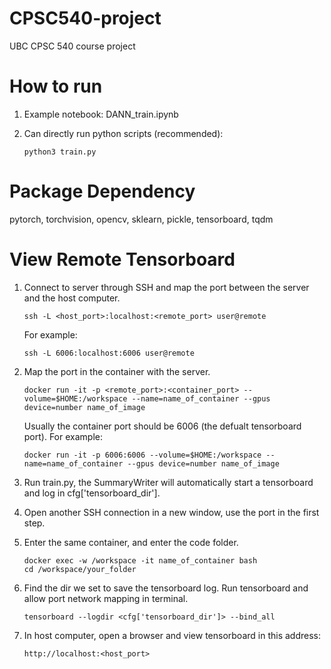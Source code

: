 # CPSC540-project
UBC CPSC 540 course project 

# How to run
1. Example notebook: DANN_train.ipynb

2. Can directly run python scripts (recommended):
    ```
    python3 train.py
    ```

# Package Dependency
pytorch, torchvision, opencv, sklearn, pickle, tensorboard, tqdm


# View Remote Tensorboard
1. Connect to server through SSH and map the port between the server and the host computer.
    ```
    ssh -L <host_port>:localhost:<remote_port> user@remote
    ```
    For example:
    ```
    ssh -L 6006:localhost:6006 user@remote
    ```
2. Map the port in the container with the server.
    ```
    docker run -it -p <remote_port>:<container_port> --volume=$HOME:/workspace --name=name_of_container --gpus device=number name_of_image
    ```
    Usually the container port should be 6006 (the defualt tensorboard port).
    For example:
    ```
    docker run -it -p 6006:6006 --volume=$HOME:/workspace --name=name_of_container --gpus device=number name_of_image
    ```
3. Run train.py, the SummaryWriter will automatically start a tensorboard and log in cfg['tensorboard_dir'].

4. Open another SSH connection in a new window, use the port in the first step.

5. Enter the same container, and enter the code folder. 
    ```
    docker exec -w /workspace -it name_of_container bash
    cd /workspace/your_folder
    ```
6. Find the dir we set to save the tensorboard log. Run tensorboard and allow port network mapping in terminal.
    ```
    tensorboard --logdir <cfg['tensorboard_dir']> --bind_all
    ```
6. In host computer, open a browser and view tensorboard in this address:
    ```
    http://localhost:<host_port>
    ```